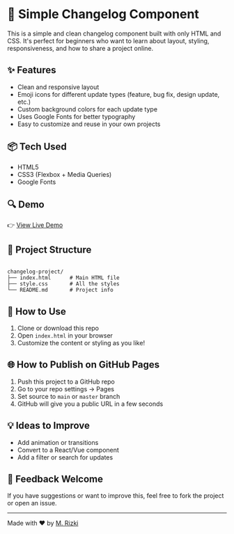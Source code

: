 # 📝 Simple Changelog Component

This is a simple and clean changelog component built with only HTML and CSS. It's perfect for beginners who want to learn about layout, styling, responsiveness, and how to share a project online.

## ✨ Features

- Clean and responsive layout
- Emoji icons for different update types (feature, bug fix, design update, etc.)
- Custom background colors for each update type
- Uses Google Fonts for better typography
- Easy to customize and reuse in your own projects

## 📦 Tech Used

- HTML5
- CSS3 (Flexbox + Media Queries)
- Google Fonts

## 🔍 Demo

👉 [View Live Demo](https://rizkilabs.github.io/Changelog-Component/)

## 📁 Project Structure

```

changelog-project/
├── index.html      # Main HTML file
├── style.css       # All the styles
└── README.md       # Project info

```

## 🚀 How to Use

1. Clone or download this repo
2. Open `index.html` in your browser
3. Customize the content or styling as you like!

## 🌐 How to Publish on GitHub Pages

1. Push this project to a GitHub repo
2. Go to your repo settings → Pages
3. Set source to `main` or `master` branch
4. GitHub will give you a public URL in a few seconds

## 💡 Ideas to Improve

- Add animation or transitions
- Convert to a React/Vue component
- Add a filter or search for updates

## 🙌 Feedback Welcome

If you have suggestions or want to improve this, feel free to fork the project or open an issue.

---

Made with ❤️ by [M. Rizki](https://rizkilabs.com)
